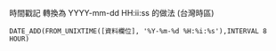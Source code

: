 時間戳記 轉換為 YYYY-mm-dd HH:ii:ss 的做法 (台灣時區)
```
DATE_ADD(FROM_UNIXTIME([資料欄位], '%Y-%m-%d %H:%i:%s'),INTERVAL 8 HOUR) 
```
